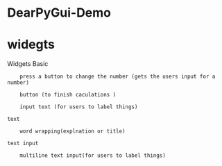# DearPyGui-Demo

# widegts
Widgets
    Basic

        press a button to change the number (gets the users input for a number)

        button (to finish caculations )

        input text (for users to label things)

    text

        word wrapping(explnation or title)

    text input

        multiline text input(for users to label things)

